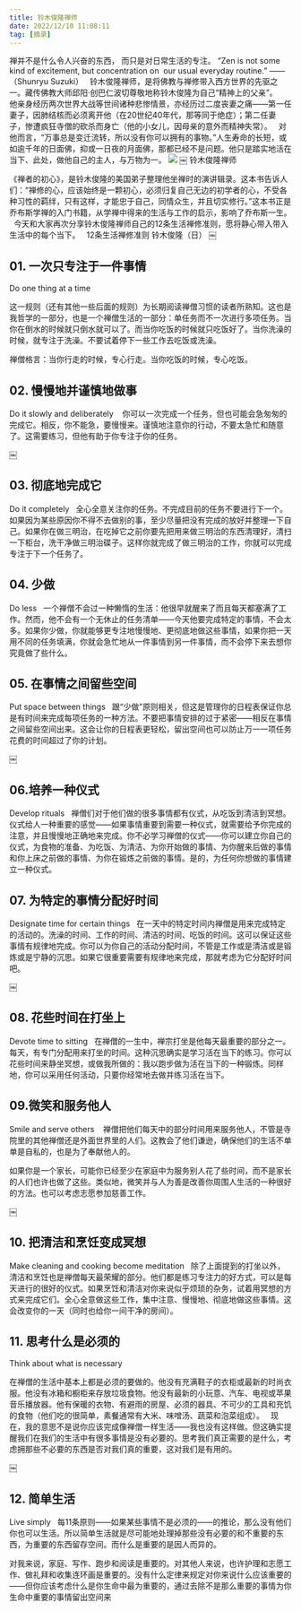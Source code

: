 ```yaml
---
title: 铃木俊隆禅师
date: 2022/12/10 11:08:11
tag: [摘录]
---
```

禅并不是什么令人兴奋的东西，
而只是对日常生活的专注。
“Zen is not some kind of excitement,
but concentration on 
our usual everyday routine.”
——（Shunryu Suzuki）
 
铃木俊隆禅师，是将佛教与禅修带入西方世界的先驱之一。藏传佛教大师邱阳·创巴仁波切尊敬地称铃木俊隆为自己“精神上的父亲”。
 
他亲身经历两次世界大战等世间诸种悲惨情景，亦经历过二度丧妻之痛——第一任妻子，因肺结核而必须离开他（在20世纪40年代，那等同于绝症）；第二任妻子，惨遭疯狂寺僧的砍杀而身亡（他的小女儿，因母亲的意外而精神失常）。
 
对他而言，“万事总是变迁流转，所以没有你可以拥有的事物。”人生寿命的长短，或如逾千年的日面佛，抑或一日夜的月面佛，那都已经不是问题。他只是踏实地活在当下、此处，做他自己的主人，与万物为一。
![](https://blog-alan.oss-cn-hangzhou.aliyuncs.com/lmcs.jpeg)
￼
铃木俊隆禅师

《禅者的初心》，是铃木俊隆的美国弟子整理他坐禅时的演讲辑录。这本书告诉人们：“禅修的心，应该始终是一颗初心，必须归复自己无边的初学者的心，不受各种习性的羁绊，只有这样，才能忠于自己，同情众生，并且切实修行。”这本书正是乔布斯学禅的入门书籍，从学禅中得来的生活与工作的启示，影响了乔布斯一生。
 
今天和大家再次分享铃木俊隆禅师自己的12条生活禅修准则，愿将静心带入带入生活中的每个当下。
 
12条生活禅修准则
铃木俊隆（日）
￼


## 01. 一次只专注于一件事情
Do one thing at a time

这一规则（还有其他一些后面的规则）为长期阅读禅僧习惯的读者所熟知。这也是我哲学的一部分，也是一个禅僧生活的一部分：单任务而不一次进行多项任务。当你在倒水的时候就只倒水就可以了。而当你吃饭的时候就只吃饭好了。当你洗澡的时候，就专注于洗澡。不要试着停下一些工作去吃饭或洗澡。

禅僧格言：当你行走的时候，专心行走。当你吃饭的时候，专心吃饭。

## 02. 慢慢地并谨慎地做事
Do it slowly and deliberately 
 
你可以一次完成一个任务，但也可能会急匆匆的完成它。相反，你不能急，要慢慢来。谨慎地注意你的行动，不要太急忙和随意了。这需要练习，但他有助于你专注于你的任务。

￼

## 03. 彻底地完成它
Do it completely
 
全心全意关注你的任务。不完成目前的任务不要进行下一个。如果因为某些原因你不得不去做别的事，至少尽量把没有完成的放好并整理一下自己。如果你在做三明治，在吃掉它之前你要先把用来做三明治的东西清理好，清扫一下柜台，洗干净做三明治碟子。这样你就完成了做三明治的工作，你就可以完成专注于下一个任务了。

## 04. 少做
Do less
 
一个禅僧不会过一种懒惰的生活：他很早就醒来了而且每天都塞满了工作。然而，他不会有一个无休止的任务清单——今天他要完成特定的事情，不会太多。如果你少做，你就能够更专注地慢慢地、更彻底地做这些事情，如果你把一天用不同的任务填满，你就会急忙地从一件事情到另一件事情，而不会停下来去想你究竟做了些什么。
 
## 05. 在事情之间留些空间
Put space between things
 
跟“少做”原则相关，但这是管理你的日程表保证你总是有时间来完成每项任务的一种方法。不要把事情安排的过于紧密——相反在事情之间留些空间出来。这会让你的日程表更轻松，留出空间也可以防止万一一项任务花费的时间超过了你的计划。

￼
 
## 06.培养一种仪式
Develop rituals
 
禅僧们对于他们做的很多事情都有仪式，从吃饭到清洁到冥想。仪式给人一种重要的感觉——如果事情重要到需要一种仪式，就需要给予你完成的注意，并且慢慢地正确地来完成。你不必学习禅僧的仪式——你可以建立你自己的仪式，为食物的准备、为吃饭、为清洁、为你开始做的事情、为你醒来后做的事情和你上床之前做的事情、为你在锻炼之前做的事情。是的，为任何你想做的事情建立一种仪式。
 

## 07. 为特定的事情分配好时间
Designate time for certain things
 
在一天中的特定时间内禅僧是用来完成特定的活动的。洗澡的时间、工作的时间、清洁的时间、吃饭的时间。这可以保证这些事情有规律地完成。你可以为你自己的活动分配时间，不管是工作或是清洁或是锻炼或是宁静的沉思。如果它很重要需要有规律地来完成，那就考虑为它分配好时间吧。

￼

## 08. 花些时间在打坐上
Devote time to sitting
 
在禅僧的一生中，禅宗打坐是他每天最重要的部分之一。每天，有专门分配用来打坐的时间。这种沉思确实是学习活在当下的练习。你可以花些时间来静坐冥想，或做我所做的：我以跑步做为活在当下的一种锻炼。同样地，你可以采用任何活动，只要你经常地去做并练习活在当下。
 
## 09.微笑和服务他人
Smile and serve others
  
禅僧把他们每天中的部分时间用来服务他人，不管是寺院里的其他禅僧还是外面世界里的人们。这教会了他们谦逊，确保他们的生活不单单是自私的，也是为了奉献他人的。

如果你是一个家长，可能你已经至少在家庭中为服务别人花了些时间，而不是家长的人们也许也做了这些。类似地，微笑并与人为善是改善你周围人生活的一种很好的方法。也可以考虑志愿参加慈善工作。

￼
 
## 10. 把清洁和烹饪变成冥想
Make cleaning and cooking
become meditation
 
除了上面提到的打坐以外，清洁和烹饪也是禅僧每天最荣耀的部分。他们都是练习专注力的好方式，可以是每天进行的很好的仪式。如果烹饪和清洁对你来说似乎烦琐的杂务，试着用冥想的方式来完成它们。全心全意做这些工作，集中注意、慢慢地、彻底地做这些事情。这会改变你的一天（同时也给你一间干净的房间）。
 
## 11. 思考什么是必须的
Think about what is necessary

在禅僧的生活中基本上都是必须的要做的。他没有充满鞋子的衣柜或最新的时尚衣服。他没有冰箱和橱柜来存放垃圾食物。他没有最新的小玩意、汽车、电视或苹果音乐播放器。他有保暖的衣物、有避雨的房屋、必须的器具、不可少的工具和充饥的食物（他们吃的很简单，素餐通常有大米、味噌汤、蔬菜和泡菜组成）。
 
现在，我的意思不是说你应该完成像禅僧一样生活——我也没有这样做。但这确实提醒我们在我们的生活中有很多事情是没有必要的。思考我们真正需要的是什么，考虑拥那些不必要的东西是否对我们真的重要，这对我们是有用的。

￼
 
## 12. 简单生活
Live simply
 
每11条原则——如果某些事情不是必须的——的推论，那么没有他们你也可以生活。所以简单生活就是尽可能地处理掉那些没有必要的和不重要的东西，为重要的东西留存空间。而什么是重要的是因人而异的。

对我来说，家庭、写作、跑步和阅读是重要的。对其他人来说，也许护理和志愿工作、做礼拜和收集连环画是重要的。没有什么定律来规定对你来说什么应该重要的——但你应该考虑什么是你生命中最为重要的，通过去除不是那么重要的事情为你生命中重要的事情留出空间来